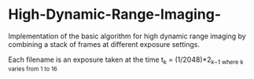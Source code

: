 # High-Dynamic-Range-Imaging-
 Implementation of the basic algorithm for high dynamic range imaging by combining a stack of frames at different exposure settings.
 
 Each filename is an exposure taken at the time
 t<sub>k</sub> = (1/2048)*2<sub>k−1</sup> where k varies from 1 to 16

